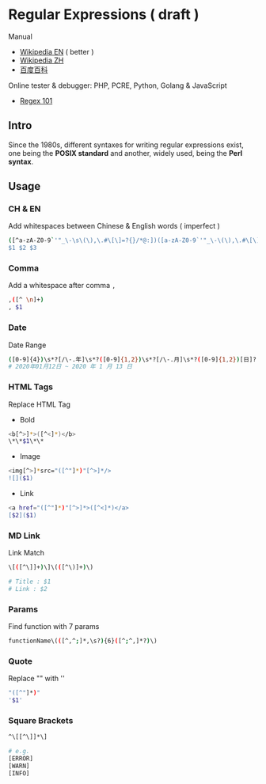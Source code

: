 # Regular Expressions ( draft )

Manual

- [Wikipedia EN](https://en.wikipedia.org/wiki/Regular_expression) ( better )
- [Wikipedia ZH](https://zh.wikipedia.org/wiki/%E6%AD%A3%E5%88%99%E8%A1%A8%E8%BE%BE%E5%BC%8F)
- [百度百科](https://baike.baidu.com/item/%E6%AD%A3%E5%88%99%E8%A1%A8%E8%BE%BE%E5%BC%8F)

Online tester & debugger: PHP, PCRE, Python, Golang & JavaScript

- [Regex 101](https://regex101.com/)

## Intro

Since the 1980s, different syntaxes for writing regular expressions exist, one being the **POSIX standard** and another, widely used, being the **Perl syntax**.

## Usage

### CH & EN

Add whitespaces between Chinese & English words ( imperfect )

```bash
([^a-zA-Z0-9`'"_\-\s\(\),\.#\[\]=?{}/*@:])([a-zA-Z0-9`'"_\-\(\),\.#\[\]=?{}/*@:]+)([^a-zA-Z0-9`'"_\-\s\(\),\.#\[\]=?{}/*@:])
$1 $2 $3
```

### Comma

Add a whitespace after comma `,`

```bash
,([^ \n]+)
, $1
```

### Date

Date Range

```bash
([0-9]{4})\s*?[/\-.年]\s*?([0-9]{1,2})\s*?[/\-.月]\s*?([0-9]{1,2})[日]?
# 2020年01月12日 ~ 2020 年 1 月 13 日
```

### HTML Tags

Replace HTML Tag

- Bold

```bash
<b[^>]*>([^<]*)</b>
\*\*$1\*\*
```

- Image

```bash
<img[^>]*src="([^"]*)"[^>]*/>
![]($1)
```

- Link

```bash
<a href="([^"]*)"[^>]*>([^<]*)</a>
[$2]($1)
```

### MD Link

Link Match

```bash
\[([^\]]+)\]\(([^\)]+)\)

# Title : $1
# Link : $2
```

### Params

Find function with 7 params

```bash
functionName\(([^,^;]*,\s?){6}([^;^,]*?)\)
```

### Quote

Replace "" with ''

```bash
"([^"]*)"
'$1'
```

### Square Brackets

```bash
^\[[^\]]*\]
```

```bash
# e.g.
[ERROR]
[WARN]
[INFO]
```
